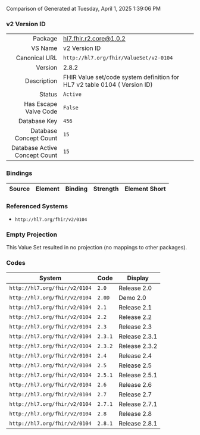 Comparison of 
Generated at Tuesday, April 1, 2025 1:39:06 PM

### v2 Version ID

|      |     |
| ---: | --- |
| Package | hl7.fhir.r2.core@1.0.2 |
| VS Name | v2 Version ID |
| Canonical URL | `http://hl7.org/fhir/ValueSet/v2-0104` |
| Version | 2.8.2 |
| Description | FHIR Value set/code system definition for HL7 v2 table 0104 ( Version ID) |
| Status | `Active` |
| Has Escape Valve Code | `False` |
| Database Key | `456` |
| Database Concept Count | `15` |
| Database Active Concept Count | `15` |
### Bindings

| Source | Element | Binding | Strength | Element Short |
| ------ | ------- | ------- | -------- | ------------- |

### Referenced Systems

* `http://hl7.org/fhir/v2/0104`
### Empty Projection

This Value Set resulted in no projection (no mappings to other packages).

### Codes

| System | Code | Display |
| ------ | ---- | ------- |
| `http://hl7.org/fhir/v2/0104` | `2.0` | Release 2.0 |
| `http://hl7.org/fhir/v2/0104` | `2.0D` | Demo 2.0 |
| `http://hl7.org/fhir/v2/0104` | `2.1` | Release 2.1 |
| `http://hl7.org/fhir/v2/0104` | `2.2` | Release 2.2 |
| `http://hl7.org/fhir/v2/0104` | `2.3` | Release 2.3 |
| `http://hl7.org/fhir/v2/0104` | `2.3.1` | Release 2.3.1 |
| `http://hl7.org/fhir/v2/0104` | `2.3.2` | Release 2.3.2 |
| `http://hl7.org/fhir/v2/0104` | `2.4` | Release 2.4 |
| `http://hl7.org/fhir/v2/0104` | `2.5` | Release 2.5 |
| `http://hl7.org/fhir/v2/0104` | `2.5.1` | Release 2.5.1 |
| `http://hl7.org/fhir/v2/0104` | `2.6` | Release 2.6 |
| `http://hl7.org/fhir/v2/0104` | `2.7` | Release 2.7 |
| `http://hl7.org/fhir/v2/0104` | `2.7.1` | Release 2.7.1 |
| `http://hl7.org/fhir/v2/0104` | `2.8` | Release 2.8 |
| `http://hl7.org/fhir/v2/0104` | `2.8.1` | Release 2.8.1 |
